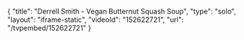 {
    "title": "Derrell Smith - Vegan Butternut Squash Soup",
    "type": "solo",
    "layout": "iframe-static",
    "videoId": "152622721",
    "url": "\/tvpembed\/152622721"
}